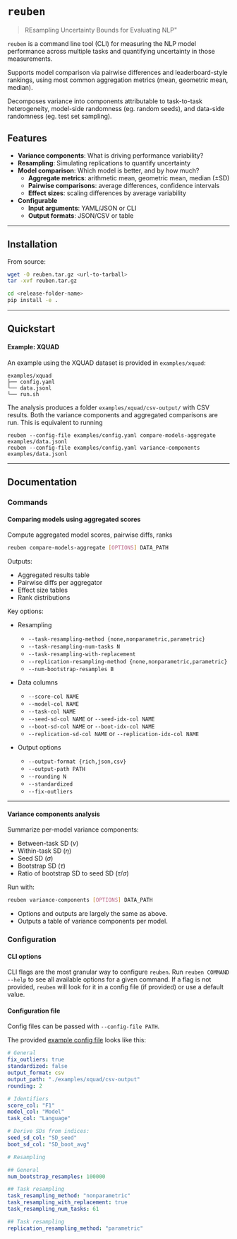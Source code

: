 # `reuben`

> REsampling Uncertainty Bounds for Evaluating NLP"

`reuben` is a command line tool (CLI) for measuring the NLP model performance across multiple tasks and quantifying uncertainty in those measurements.

Supports model comparison via pairwise differences and leaderboard-style rankings, using most common aggregation metrics (mean, geometric mean, median).

Decomposes variance into components attributable to task-to-task heterogeneity, model-side randomness (eg. random seeds), and data-side randomness (eg. test set sampling).

## Features

- **Variance components**: What is driving performance variability?
- **Resampling**: Simulating replications to quantify uncertainty
- **Model comparison**: Which model is better, and by how much?
	- **Aggregate metrics**: arithmetic mean, geometric mean, median (±SD)  
	- **Pairwise comparisons**: average differences, confidence intervals  
	- **Effect sizes**: scaling differences by average variability
- **Configurable**
	* **Input arguments**: YAML/JSON or CLI
	- **Output formats**: JSON/CSV or table

---

## Installation

From source:

```bash
wget -O reuben.tar.gz <url-to-tarball>
tar -xvf reuben.tar.gz

cd <release-folder-name>
pip install -e .
```
---

## Quickstart

#### Example: XQUAD

An example using the XQUAD dataset is provided in `examples/xquad`:

```
examples/xquad
├── config.yaml
└── data.jsonl
└── run.sh
```

The analysis produces a folder `examples/xquad/csv-output/` with CSV results.
Both the variance components and aggregated comparisons are run.
This is equivalent to running

```
reuben --config-file examples/config.yaml compare-models-aggregate examples/data.jsonl
reuben --config-file examples/config.yaml variance-components examples/data.jsonl
```

---


## Documentation

### Commands

#### Comparing models using aggregated scores

Compute aggregated model scores, pairwise diffs, ranks

```bash
reuben compare-models-aggregate [OPTIONS] DATA_PATH
```

Outputs:

- Aggregated results table
- Pairwise diffs per aggregator
- Effect size tables
- Rank distributions

Key options:

- Resampling  
	* `--task-resampling-method {none,nonparametric,parametric}`
	* `--task-resampling-num-tasks N`
	* `--task-resampling-with-replacement`
	* `--replication-resampling-method {none,nonparametric,parametric}`
	* `--num-bootstrap-resamples B`

- Data columns  
	* `--score-col NAME`
	* `--model-col NAME`
	* `--task-col NAME`
	* `--seed-sd-col NAME` or `--seed-idx-col NAME`
	* `--boot-sd-col NAME` or `--boot-idx-col NAME`
	* `--replication-sd-col NAME` or `--replication-idx-col NAME`

- Output options
	* `--output-format {rich,json,csv}`
	* `--output-path PATH`
	* `--rounding N`
	* `--standardized`
	* `--fix-outliers`


---

#### Variance components analysis

Summarize per-model variance components:

* Between-task SD ($\nu$)
* Within-task SD ($\eta$)
* Seed SD ($\sigma$)
* Bootstrap SD ($\tau$)
* Ratio of bootstrap SD to seed SD ($\tau / \sigma$)

Run with:

```bash
reuben variance-components [OPTIONS] DATA_PATH
```

* Options and outputs are largely the same as above.
* Outputs a table of variance components per model.

### Configuration

#### CLI options

CLI flags are the most granular way to configure `reuben`.
Run `reuben COMMAND --help` to see all available options for a given command.
If a flag is not provided, `reuben` will look for it in a config file (if provided) or use a default value.

#### Configuration file
Config files can be passed with `--config-file PATH`.

The provided [example config file](examples/xquad/config-csv-output.yaml) looks like this:

```yaml
# General
fix_outliers: true
standardized: false
output_format: csv
output_path: "./examples/xquad/csv-output"
rounding: 2

# Identifiers
score_col: "F1"
model_col: "Model"
task_col: "Language"

# Derive SDs from indices:
seed_sd_col: "SD_seed"
boot_sd_col: "SD_boot_avg"

# Resampling

## General
num_bootstrap_resamples: 100000

## Task resampling
task_resampling_method: "nonparametric"
task_resampling_with_replacement: true
task_resampling_num_tasks: 61

## Task resampling
replication_resampling_method: "parametric"
```

